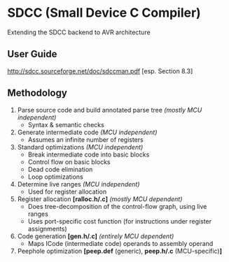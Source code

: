 # SDCC (Small Device C Compiler)

Extending the SDCC backend to AVR architecture


## User Guide
http://sdcc.sourceforge.net/doc/sdccman.pdf [esp. Section 8.3]

## Methodology
1. Parse source code and build annotated parse tree *(mostly MCU independent)*
   * Syntax & semantic checks
2. Generate intermediate code *(MCU independent)*
   * Assumes an infinite number of registers
3. Standard optimizations *(MCU independent)*
   * Break intermediate code into basic blocks
   * Control flow on basic blocks
   * Dead code elimination
   * Loop optimizations
4. Determine live ranges *(MCU independent)*
   * Used for register allocation
5. Register allocation **[ralloc.h/.c]** *(mostly MCU dependent)*
   * Does tree-decomposition of the control-flow graph, using live ranges
   * Uses port-specific cost function (for instructions under register assignments)
6. Code generation  **[gen.h/.c]** *(entirely MCU dependent)*
   * Maps ICode (intermediate code) operands to assembly operand
7. Peephole optimization **[peep.def** (generic), **peep.h/.c** (MCU-specific)**]**

